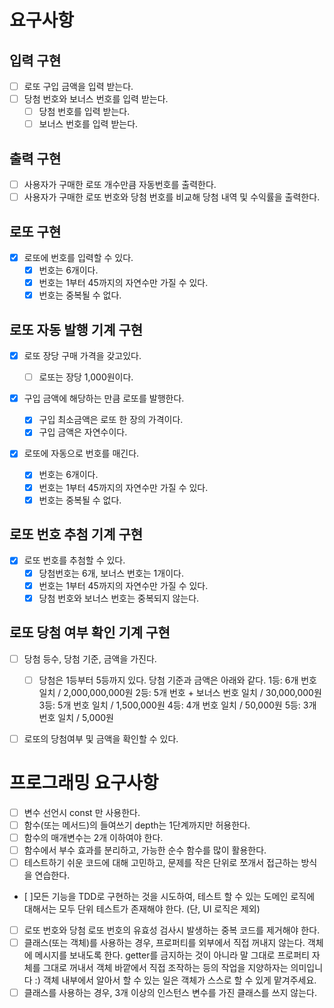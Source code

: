 # 요구사항

## 입력 구현

- [ ] 로또 구입 금액을 입력 받는다.
- [ ] 당첨 번호와 보너스 번호를 입력 받는다.
  - [ ] 당첨 번호를 입력 받는다.
  - [ ] 보너스 번호를 입력 받는다.

## 출력 구현

- [ ] 사용자가 구매한 로또 개수만큼 자동번호를 출력한다.
- [ ] 사용자가 구매한 로또 번호와 당첨 번호를 비교해 당첨 내역 및 수익률을 출력한다.

## 로또 구현

- [x] 로또에 번호를 입력할 수 있다.
  - [x] 번호는 6개이다.
  - [x] 번호는 1부터 45까지의 자연수만 가질 수 있다.
  - [x] 번호는 중복될 수 없다.

## 로또 자동 발행 기계 구현

- [x] 로또 장당 구매 가격을 갖고있다.

  - [ ] 로또는 장당 1,000원이다.

- [x] 구입 금액에 해당하는 만큼 로또를 발행한다.

  - [x] 구입 최소금액은 로또 한 장의 가격이다.
  - [x] 구입 금액은 자연수이다.

- [x] 로또에 자동으로 번호를 매긴다.
  - [x] 번호는 6개이다.
  - [x] 번호는 1부터 45까지의 자연수만 가질 수 있다.
  - [x] 번호는 중복될 수 없다.

## 로또 번호 추첨 기계 구현

- [x] 로또 번호를 추첨할 수 있다.
  - [x] 당첨번호는 6개, 보너스 번호는 1개이다.
  - [x] 번호는 1부터 45까지의 자연수만 가질 수 있다.
  - [x] 당첨 번호와 보너스 번호는 중복되지 않는다.

## 로또 당첨 여부 확인 기계 구현

- [ ] 당첨 등수, 당첨 기준, 금액을 가진다.

  - [ ] 당첨은 1등부터 5등까지 있다. 당첨 기준과 금액은 아래와 같다.
        1등: 6개 번호 일치 / 2,000,000,000원
        2등: 5개 번호 + 보너스 번호 일치 / 30,000,000원
        3등: 5개 번호 일치 / 1,500,000원
        4등: 4개 번호 일치 / 50,000원
        5등: 3개 번호 일치 / 5,000원

- [ ] 로또의 당첨여부 및 금액을 확인할 수 있다.

# 프로그래밍 요구사항

- [ ] 변수 선언시 const 만 사용한다.
- [ ] 함수(또는 메서드)의 들여쓰기 depth는 1단계까지만 허용한다.
- [ ] 함수의 매개변수는 2개 이하여야 한다.
- [ ] 함수에서 부수 효과를 분리하고, 가능한 순수 함수를 많이 활용한다.
- [ ] 테스트하기 쉬운 코드에 대해 고민하고, 문제를 작은 단위로 쪼개서 접근하는 방식을 연습한다.
- [ ]모든 기능을 TDD로 구현하는 것을 시도하여, 테스트 할 수 있는 도메인 로직에 대해서는 모두 단위 테스트가 존재해야 한다. (단, UI 로직은 제외)
- [ ] 로또 번호와 당첨 로또 번호의 유효성 검사시 발생하는 중복 코드를 제거해야 한다.
- [ ] 클래스(또는 객체)를 사용하는 경우, 프로퍼티를 외부에서 직접 꺼내지 않는다. 객체에 메시지를 보내도록 한다.
      getter를 금지하는 것이 아니라 말 그대로 프로퍼티 자체를 그대로 꺼내서 객체 바깥에서 직접 조작하는 등의 작업을 지양하자는 의미입니다 :) 객체 내부에서 알아서 할 수 있는 일은 객체가 스스로 할 수 있게 맡겨주세요.
- [ ] 클래스를 사용하는 경우, 3개 이상의 인스턴스 변수를 가진 클래스를 쓰지 않는다.
